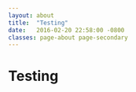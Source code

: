 ```yaml
---
layout: about
title:  "Testing"
date:   2016-02-20 22:58:00 -0800
classes: page-about page-secondary
---
```


<div class="section-content">
  <h1 class="section-headline">Testing</h1>
</div>
